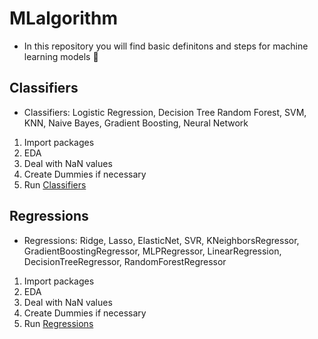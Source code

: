 # MLalgorithm
- In this repository you will find basic definitons and steps for machine learning models :raised_hands:
## Classifiers
- Classifiers: Logistic Regression, Decision Tree Random Forest, SVM, KNN, Naive Bayes, Gradient Boosting, Neural Network

1. Import packages
2. EDA
3. Deal with NaN values
4. Create Dummies if necessary
5. Run [Classifiers](https://github.com/JorgeLiako1998/MLalgorithm/blob/main/Classifiers.py)

## Regressions
- Regressions: Ridge, Lasso, ElasticNet, SVR, KNeighborsRegressor, GradientBoostingRegressor, MLPRegressor, LinearRegression, DecisionTreeRegressor, RandomForestRegressor

1. Import packages
2. EDA
3. Deal with NaN values
4. Create Dummies if necessary
5. Run [Regressions](https://github.com/JorgeLiako1998/MLalgorithm/blob/main/Regressions.py)
